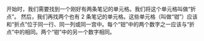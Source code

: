 开始时，我们需要找到一个刚好有两条笔记的单元格。我们将这个单元格叫做“折点”。
然后，我们再找两个也有 2 条笔记的单元格。这些单元格（叫做“钳”）应该和“折点”位于同一行、同一列或同一宫中。每个“钳”中的两个数字之一应该与“折点”中的相同。两个“钳”中的另一个数字相同。
